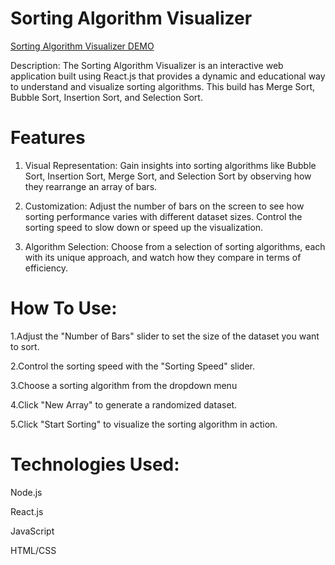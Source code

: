 # Sorting Algorithm Visualizer
[Sorting Algorithm Visualizer DEMO](https://visual-sorter-algorithms.netlify.app/)



Description:
The Sorting Algorithm Visualizer is an interactive web application built using React.js that provides a dynamic and educational way to understand and visualize sorting algorithms. This build has Merge Sort, Bubble Sort, Insertion Sort, and Selection Sort.

# Features
1. Visual Representation: Gain insights into sorting algorithms like Bubble Sort, Insertion Sort, Merge Sort, and Selection Sort by observing how they rearrange an array of bars.

2. Customization: Adjust the number of bars on the screen to see how sorting performance varies with different dataset sizes. Control the sorting speed to slow down or speed up the visualization.

3. Algorithm Selection: Choose from a selection of sorting algorithms, each with its unique approach, and watch how they compare in terms of efficiency.

# How To Use:
1.Adjust the "Number of Bars" slider to set the size of the dataset you want to sort.

2.Control the sorting speed with the "Sorting Speed" slider.

3.Choose a sorting algorithm from the dropdown menu

4.Click "New Array" to generate a randomized dataset.

5.Click "Start Sorting" to visualize the sorting algorithm in action.

# Technologies Used:
Node.js

React.js

JavaScript

HTML/CSS

